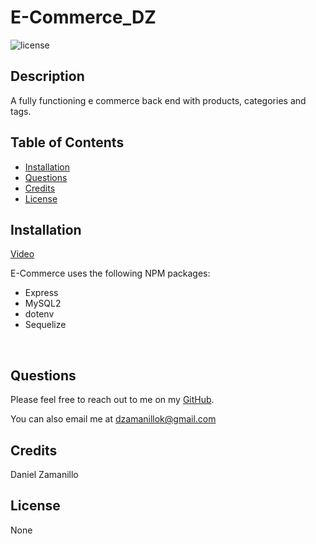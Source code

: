 # E-Commerce_DZ

![license](https://img.shields.io/badge/license-None-blue)

## Description

A fully functioning e commerce back end with products, categories and tags.

## Table of Contents

- [Installation](#installation)
- [Questions](#questions)
- [Credits](#credits)
- [License](#license)

## Installation

[Video](https://drive.google.com/file/d/1MOZH1_3OqbcrN-ibZvIaC3evlMYErQcf/view)

E-Commerce uses the following NPM packages:

- Express
- MySQL2
- dotenv
- Sequelize

<br>

## Questions

Please feel free to reach out to me on my [GitHub](https://github.com/dzamanillo).

You can also email me at dzamanillok@gmail.com

## Credits

Daniel Zamanillo

## License

None
